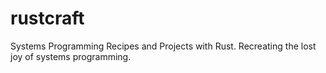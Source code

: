 # rustcraft
Systems Programming Recipes and Projects with Rust. Recreating the lost joy of systems programming.
